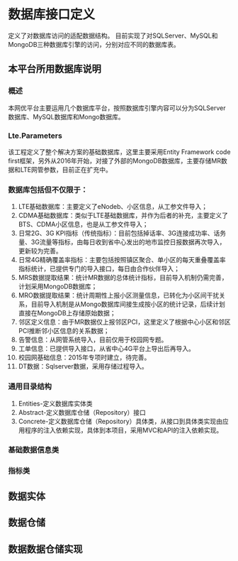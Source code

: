 # 数据库接口定义
定义了对数据库访问的适配数据结构。
目前实现了对SQLServer、MySQL和MongoDB三种数据库引擎的访问，分别对应不同的数据库表。
## 本平台所用数据库说明
### 概述 
本网优平台主要运用几个数据库平台，按照数据库引擎内容可以分为SQLServer数据库、MySQL数据库和Mongo数据库。
### Lte.Parameters
该工程定义了整个解决方案的基础数据库，这里主要采用Entity Framework code first框架，另外从2016年开始，对接了外部的MongoDB数据库，主要存储MR数据和LTE网管参数，目前正在扩充中。
### 数据库包括但不仅限于：
1. LTE基础数据库：主要定义了eNodeb、小区信息，从工参文件导入；
1. CDMA基础数据库：类似于LTE基础数据库，并作为后者的补充，主要定义了BTS、CDMA小区信息，也是从工参文件导入；
1. 日常2G、3G KPI指标（传统指标）：目前包括掉话率、3G连接成功率、话务量、3G流量等指标，由每日收到省中心发出的地市监控日报数据再次导入，更新较为完善。
1. 日常4G精确覆盖率指标：主要包括按照镇区聚合、单小区的每天重叠覆盖率指标统计，已提供专门的导入接口，每日由合作伙伴导入；
1. MRS数据提取结果：统计MR数据的总体统计指标，目前导入机制仍需完善，计划采用MongoDB数据库；
1. MRO数据提取结果：统计周期性上报小区测量信息，已转化为小区间干扰关系，目前导入机制是从Mongo数据库间接生成按小区的统计记录，后续计划直接在MongoDB上存储原始数据；
1. 邻区定义信息：由于MR数据仅上报邻区PCI，这里定义了根据中心小区和邻区PCI推断邻小区信息的关系数据；
1. 告警信息：从网管系统导入，目前仅用于校园网专题。
1. 工单信息：已提供导入接口，从省中心4G平台上导出后再导入。
1. 校园网基础信息：2015年专项时建立，待完善。
1. DT数据：Sqlserver数据，采用存储过程导入。

### 通用目录结构
1. Entities-定义数据库实体类
1. Abstract-定义数据库仓储（Repository）接口
1. Concrete-定义数据库仓储（Repository）具体类，从接口到具体类实现由应用程序的注入依赖实现，具体到本项目，采用MVC和API的注入依赖实现。

### 基础数据信息类

### 指标类

## 数据实体

## 数据仓储

## 数据数据仓储实现